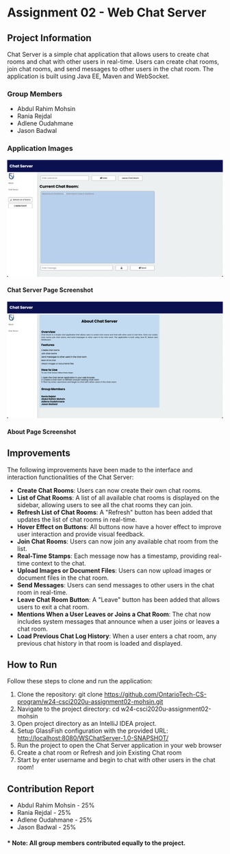 # Assignment 02 - Web Chat Server

## Project Information

Chat Server is a simple chat application that allows users to create chat rooms and chat with other users in real-time.
Users can create chat rooms, join chat rooms, and send messages to other users in the chat room.
The application is built using Java EE, Maven and WebSocket.

### Group Members

- Abdul Rahim Mohsin
- Rania Rejdal
- Adlene Oudahmane
- Jason Badwal

### Application Images
![ChatServerScreenshot](chatServerScreenshot.png)
#### Chat Server Page Screenshot

![AboutScreenshot](aboutScreenshot.png)
#### About Page Screenshot


## Improvements

The following improvements have been made to the interface and interaction functionalities of the Chat Server:

* **Create Chat Rooms**: Users can now create their own chat rooms.
* **List of Chat Rooms**: A list of all available chat rooms is displayed on the sidebar, allowing users to see all the chat rooms they can join.
* **Refresh List of Chat Rooms**: A "Refresh" button has been added that updates the list of chat rooms in real-time.
* **Hover Effect on Buttons**: All buttons now have a hover effect to improve user interaction and provide visual feedback.
* **Join Chat Rooms**: Users can now join any available chat room from the list.
* **Real-Time Stamps**: Each message now has a timestamp, providing real-time context to the chat.
* **Upload Images or Document Files**: Users can now upload images or document files in the chat room.
* **Send Messages**: Users can send messages to other users in the chat room in real-time.
* **Leave Chat Room Button**: A "Leave" button has been added that allows users to exit a chat room.
* **Mentions When a User Leaves or Joins a Chat Room**: The chat now includes system messages that announce when a user joins or leaves a chat room.
* **Load Previous Chat Log History**: When a user enters a chat room, any previous chat history in that room is loaded and displayed.

## How to Run

Follow these steps to clone and run the application:

1. Clone the repository: git clone https://github.com/OntarioTech-CS-program/w24-csci2020u-assignment02-mohsin.git
2. Navigate to the project directory: cd w24-csci2020u-assignment02-mohsin
3. Open project directory as an IntelliJ IDEA project.
4. Setup GlassFish configuration with the provided URL: [http://localhost:8080/WSChatServer-1.0-SNAPSHOT/](http://localhost:8080/WSChatServer-1.0-SNAPSHOT/)
5. Run the project to open the Chat Server application in your web browser
6. Create a chat room or Refresh and join Existing Chat room
7. Start by enter username and begin to chat with other users in the chat room!


## Contribution Report

- Abdul Rahim Mohsin - 25%
- Rania Rejdal - 25%
- Adlene Oudahmane - 25%
- Jason Badwal - 25%
#### * Note: All group members contributed equally to the project.
